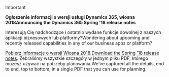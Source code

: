 > [!IMPORTANT]
> <span data-ttu-id="f7b4c-101">**Ogłoszenie informacji o wersji usługi Dynamics 365, wiosna 2018**</span><span class="sxs-lookup"><span data-stu-id="f7b4c-101">**Announcing the Dynamics 365 Spring '18 release notes**</span></span>
>
> <span data-ttu-id="f7b4c-102">Interesują Cię nadchodzące i ostatnio wydane funkcje dowolnej z naszych aplikacji biznesowych lub platformy?</span><span class="sxs-lookup"><span data-stu-id="f7b4c-102">Wondering about upcoming and recently released capabilities in any of our business apps or platform?</span></span> 
> 
> <span data-ttu-id="f7b4c-103">[Pobierz informacje o wersji Wiosna 2018](https://go.microsoft.com/fwlink/?linkid=870424).</span><span class="sxs-lookup"><span data-stu-id="f7b4c-103">[Download the Spring '18 release notes](https://go.microsoft.com/fwlink/?linkid=870424).</span></span> <span data-ttu-id="f7b4c-104">Zebraliśmy wszystkie szczegóły w jednym pliku PDF, którego możesz używać na potrzeby planowania.</span><span class="sxs-lookup"><span data-stu-id="f7b4c-104">We've captured all the details, end to end, top to bottom, in a single PDF that you can use for planning.</span></span> 
